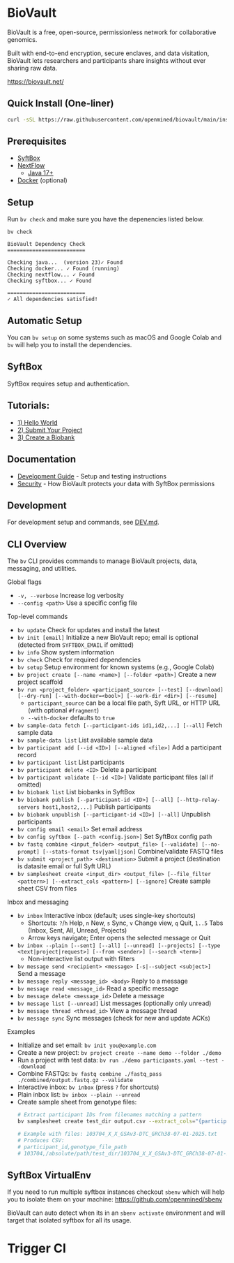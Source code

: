# BioVault

BioVault is a free, open-source, permissionless network for collaborative genomics.

Built with end-to-end encryption, secure enclaves, and data visitation, BioVault lets researchers and participants share insights without ever sharing raw data.

https://biovault.net/

## Quick Install (One-liner)

```bash
curl -sSL https://raw.githubusercontent.com/openmined/biovault/main/install.sh | bash
```

## Prerequisites
- [SyftBox](https://syftbox.net)
- [NextFlow](https://www.nextflow.io)
  - [Java 17+](https://openjdk.java.net/)
- [Docker](https://www.docker.com) (optional)

## Setup
Run `bv check` and make sure you have the depenencies listed below.
```
bv check

BioVault Dependency Check
=========================

Checking java...  (version 23)✓ Found
Checking docker... ✓ Found (running)
Checking nextflow... ✓ Found
Checking syftbox... ✓ Found

=========================
✓ All dependencies satisfied!
```

## Automatic Setup
You can `bv setup` on some systems such as macOS and Google Colab and `bv` will help you to install the dependencies.

## SyftBox
SyftBox requires setup and authentication.

## Tutorials:
- [1) Hello World](tutorials/1_hello_world.md)
- [2) Submit Your Project](tutorials/2_submit_your_project.md)
- [3) Create a Biobank](tutorials/3_create_biobank.md)

## Documentation

- [Development Guide](DEV.md) - Setup and testing instructions
- [Security](SECURITY.md) - How BioVault protects your data with SyftBox permissions

## Development

For development setup and commands, see [DEV.md](DEV.md).



## CLI Overview

The `bv` CLI provides commands to manage BioVault projects, data, messaging, and utilities.

Global flags
- `-v, --verbose` Increase log verbosity
- `--config <path>` Use a specific config file

Top-level commands
- `bv update` Check for updates and install the latest
- `bv init [email]` Initialize a new BioVault repo; email is optional (detected from `SYFTBOX_EMAIL` if omitted)
- `bv info` Show system information
- `bv check` Check for required dependencies
- `bv setup` Setup environment for known systems (e.g., Google Colab)
- `bv project create [--name <name>] [--folder <path>]` Create a new project scaffold
- `bv run <project_folder> <participant_source> [--test] [--download] [--dry-run] [--with-docker=<bool>] [--work-dir <dir>] [--resume]`
  - `participant_source` can be a local file path, Syft URL, or HTTP URL (with optional `#fragment`)
  - `--with-docker` defaults to `true`
- `bv sample-data fetch [--participant-ids id1,id2,...] [--all]` Fetch sample data
- `bv sample-data list` List available sample data
- `bv participant add [--id <ID>] [--aligned <file>]` Add a participant record
- `bv participant list` List participants
- `bv participant delete <ID>` Delete a participant
- `bv participant validate [--id <ID>]` Validate participant files (all if omitted)
- `bv biobank list` List biobanks in SyftBox
- `bv biobank publish [--participant-id <ID>] [--all] [--http-relay-servers host1,host2,...]` Publish participants
- `bv biobank unpublish [--participant-id <ID>] [--all]` Unpublish participants
- `bv config email <email>` Set email address
- `bv config syftbox [--path <config.json>]` Set SyftBox config path
- `bv fastq combine <input_folder> <output_file> [--validate] [--no-prompt] [--stats-format tsv|yaml|json]` Combine/validate FASTQ files
- `bv submit <project_path> <destination>` Submit a project (destination is datasite email or full Syft URL)
- `bv samplesheet create <input_dir> <output_file> [--file_filter <pattern>] [--extract_cols <pattern>] [--ignore]` Create sample sheet CSV from files

Inbox and messaging
- `bv inbox` Interactive inbox (default; uses single-key shortcuts)
  - Shortcuts: `?`/`h` Help, `n` New, `s` Sync, `v` Change view, `q` Quit, `1..5` Tabs (Inbox, Sent, All, Unread, Projects)
  - Arrow keys navigate; Enter opens the selected message or Quit
- `bv inbox --plain [--sent] [--all] [--unread] [--projects] [--type <text|project|request>] [--from <sender>] [--search <term>]`
  - Non-interactive list output with filters
- `bv message send <recipient> <message> [-s|--subject <subject>]` Send a message
- `bv message reply <message_id> <body>` Reply to a message
- `bv message read <message_id>` Read a specific message
- `bv message delete <message_id>` Delete a message
- `bv message list [--unread]` List messages (optionally only unread)
- `bv message thread <thread_id>` View a message thread
- `bv message sync` Sync messages (check for new and update ACKs)

Examples
- Initialize and set email: `bv init you@example.com`
- Create a new project: `bv project create --name demo --folder ./demo`
- Run a project with test data: `bv run ./demo participants.yaml --test --download`
- Combine FASTQs: `bv fastq combine ./fastq_pass ./combined/output.fastq.gz --validate`
- Interactive inbox: `bv inbox` (press `?` for shortcuts)
- Plain inbox list: `bv inbox --plain --unread`
- Create sample sheet from genotype files:
  ```bash
  # Extract participant IDs from filenames matching a pattern
  bv samplesheet create test_dir output.csv --extract_cols="{participant_id}_X_X_GSAv3-DTC_GRCh38-{date}.txt"

  # Example with files: 103704_X_X_GSAv3-DTC_GRCh38-07-01-2025.txt
  # Produces CSV:
  # participant_id,genotype_file_path
  # 103704,/absolute/path/test_dir/103704_X_X_GSAv3-DTC_GRCh38-07-01-2025.txt
  ```

## SyftBox VirtualEnv
If you need to run multiple syftbox instances checkout `sbenv` which will help you to isolate them on your machine:
https://github.com/openmined/sbenv

BioVault can auto detect when its in an `sbenv activate` environment and will target that isolated syftbox for all its usage.
# Trigger CI
